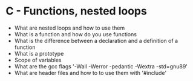 # C - Functions, nested loops

* What are nested loops and how to use them
* What is a function and how do you use functions
* What is the difference between a declaration and a definition of a function
* What is a prototype
* Scope of variables
* What are the gcc flags '-Wall -Werror -pedantic -Wextra -std=gnu89'
* What are header files and how to to use them with '#include'
